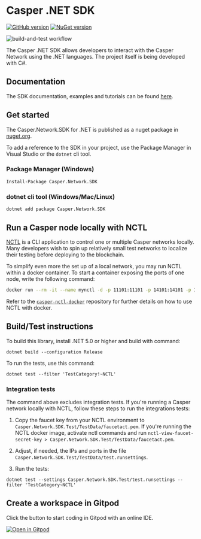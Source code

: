 # Casper .NET SDK

[![GitHub version](https://badge.fury.io/gh/make-software%2Fcasper-net-sdk.svg)](https://badge.fury.io/gh/make-software%2Fcasper-net-sdk)  [![NuGet version](https://badge.fury.io/nu/casper.network.sdk.svg)](https://badge.fury.io/nu/casper.network.sdk)

![build-and-test workflow](https://github.com/make-software/casper-net-sdk/actions/workflows/build-and-test.yml/badge.svg)

The Casper .NET SDK allows developers to interact with the Casper Network using the .NET languages. The project itself is being developed with C#.

## Documentation

The SDK documentation, examples and tutorials can be found [here](https://make-software.github.io/casper-net-sdk/).

## Get started

The Casper.Network.SDK for .NET is published as a nuget package in [nuget.org](https://www.nuget.org/packages/Casper.Network.SDK).

To add a reference to the SDK in your project, use the Package Manager in Visual Studio or the `dotnet` cli tool.

### Package Manager (Windows)
```
Install-Package Casper.Network.SDK
``` 

### dotnet cli tool (Windows/Mac/Linux)
```
dotnet add package Casper.Network.SDK
``` 

## Run a Casper node locally with NCTL

[NCTL](https://github.com/casper-network/casper-node/tree/release-1.4.3/utils/nctl) is a CLI application to control one or multiple Casper networks locally. Many developers wish to spin up relatively small test networks to localize their testing before deploying to the blockchain.

To simplify even more the set up of a local network, you may run NCTL within a docker container. To start a container exposing the ports of one node, write the following command:

```bash
docker run --rm -it --name mynctl -d -p 11101:11101 -p 14101:14101 -p 18101:18101 makesoftware/casper-nctl
```

Refer to the [`casper-nctl-docker`](https://github.com/make-software/casper-nctl-docker/) repository for further details on how to use NCTL with docker.

## Build/Test instructions

To build this library, install .NET 5.0 or higher and build with command:

```
dotnet build --configuration Release
```

To run the tests, use this command:

```
dotnet test --filter 'TestCategory!~NCTL'
```

### Integration tests

The command above excludes integration tests. If you're running a Casper network locally with NCTL, follow these steps to run the integrations tests:

1. Copy the faucet key from your NCTL environment to `Casper.Network.SDK.Test/TestData/faucetact.pem`. If you're running the NCTL docker image, activate nctl commands and run `nctl-view-faucet-secret-key > Casper.Network.SDK.Test/TestData/faucetact.pem`.

2. Adjust, if needed, the IPs and ports in the file `Casper.Network.SDK.Test/TestData/test.runsettings`.

3. Run the tests:

```
dotnet test --settings Casper.Network.SDK.Test/test.runsettings --filter 'TestCategory~NCTL'
```

## Create a workspace in Gitpod

Click the button to start coding in Gitpod with an online IDE.

[![Open in Gitpod](https://gitpod.io/button/open-in-gitpod.svg)](https://gitpod.io/#https://github.com/make-software/casper-net-sdk)

